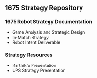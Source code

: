 ## 1675 Strategy Repository

### 1675 Robot Strategy Documentation

- Game Analysis and Strategic Design
- In-Match Strategy
- Robot Intent Deliverable

### Strategy Resources
- Karthik's Presentation
- UPS Strategy Presentation
